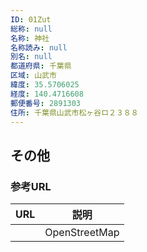 ```yaml
---
ID: 01Zut
総称: null
名称: 神社
名称読み: null
別名: null
都道府県: 千葉県
区域: 山武市
緯度: 35.5706025
経度: 140.4716608
郵便番号: 2891303
住所: 千葉県山武市松ヶ谷ロ２３８８
---
```


## その他

### 参考URL

| URL | 説明          |
| --- | ------------- |
|     | OpenStreetMap |
